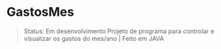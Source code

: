 # GastosMes
> Status: Em desenvolvimento
Projeto de programa para controlar e visualizar os gastos do mes/ano | Feito em JAVA
